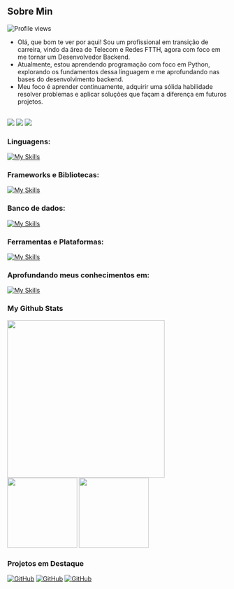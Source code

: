 ## Sobre Min 

 
  <div align="left">
<img src="https://komarev.com/ghpvc/?username=jglucian0&color=blue" alt="Profile views" />
  </div>

<div>
  <ul>
<li>Olá, que bom te ver por aqui! Sou um profissional em transição de carreira, vindo da área de Telecom e Redes FTTH, agora com foco em me tornar um Desenvolvedor Backend.</li>
<li>Atualmente, estou aprendendo programação com foco em Python, explorando os fundamentos dessa linguagem e me aprofundando nas bases do desenvolvimento backend.</li>
<li>Meu foco é aprender continuamente, adquirir uma sólida habilidade resolver problemas e aplicar soluções que façam a diferença em futuros projetos.</li>
</ul>
  </div>                 

<br>

 
<div> 
  <a href="https://www.linkedin.com/in/jgluciano/" target="_blank"><img src="https://img.shields.io/badge/-LinkedIn-%230077B5?style=for-the-badge&logo=linkedin&logoColor=white" target="_blank"></a>
  <!-- <a href="https://discord.gg/" target="_blank"><img src="https://img.shields.io/badge/Discord-7289DA?style=for-the-badge&logo=discord&logoColor=white" target="_blank"></a> -->
  <a href = "mailto:jgluciano@icloud.com"><img src="https://img.shields.io/badge/-Gmail-%23333?style=for-the-badge&logo=gmail&logoColor=white" target="_blank"></a>
  <a href="https://wa.me/5543996142131?text=Ol%C3%A1%2C%20vim%20atrav%C3%A9s%20do%20seu%20perfil%20no%20GitHub!" target="_blank"><img src="https://img.shields.io/badge/-Whatsapp-%122316?style=for-the-badge&logo=whatsapp&logoColor=white" target="_blank"></a>
</div>

</div>   

### Linguagens:
   [![My Skills](https://skillicons.dev/icons?i=python,java,js)](https://skillicons.dev)

### Frameworks e Bibliotecas:             
   [![My Skills](https://skillicons.dev/icons?i=django,flask)](https://skillicons.dev)
   
### Banco de dados:
   [![My Skills](https://skillicons.dev/icons?i=postgresql,mysql)](https://skillicons.dev)

### Ferramentas e Plataformas:
   [![My Skills](https://skillicons.dev/icons?i=git,docker,redis,vscode,vercel)](https://skillicons.dev)

### Aprofundando meus conhecimentos em:
   [![My Skills](https://skillicons.dev/icons?i=django,java,python)](https://skillicons.dev)


### My Github Stats
    
<img width='360' src="https://github-readme-stats.vercel.app/api/top-langs/?username=jglucian0&theme=react&show_icons=true&hide_border=true&layout=compact" />  

<div>
 <img height='160' src="https://github-readme-stats.vercel.app/api?username=jglucian0&theme=react&show_icons=true&hide_border=true&count_private=true" />
 <img height='160'  src="https://github-readme-streak-stats.herokuapp.com/?user=jglucian0&theme=react&hide_border=true" /> 
</div>

### Projetos em Destaque
<a href="https://github.com/jglucian0/toy-rental-backend"><img   alt="GitHub" src="https://github-readme-stats.vercel.app/api/pin/?username=jglucian0&show_icons=true&theme=react&repo=toy-rental-backend"/></a>
<a href="https://github.com/jglucian0/toy-rental-frontend"><img   alt="GitHub" src="https://github-readme-stats.vercel.app/api/pin/?username=jglucian0&show_icons=true&theme=react&repo=toy-rental-frontend"/></a>
<a href="https://github.com/jglucian0/task-manager-cli"><img   alt="GitHub" src="https://github-readme-stats.vercel.app/api/pin/?username=jglucian0&show_icons=true&theme=react&repo=task-manager-cli"/></a>

